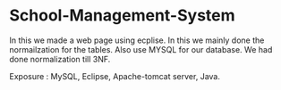 # School-Management-System

In this we made a web page using ecplise. In this we mainly done the normailzation for the tables. Also use MYSQL for our database. We had done normalization till 3NF. 

Exposure : MySQL, Eclipse, Apache-tomcat server, Java.
